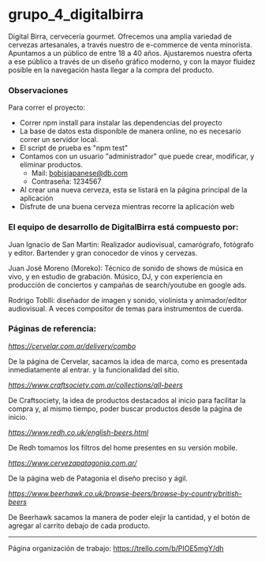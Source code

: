 # grupo_4_digitalbirra

Digital Birra, cervecería gourmet. 
Ofrecemos una amplia variedad de cervezas artesanales, a través nuestro de e-commerce de venta minorista.
Apuntamos a un público de entre 18 a 40 años.
Ajustaremos nuestra oferta a ese público a través de un diseño gráfico moderno, y con la mayor fluidez posible en la navegación hasta llegar a la compra del producto.

### Observaciones

Para correr el proyecto:
- Correr npm install para instalar las dependencias del proyecto
- La base de datos esta disponible de manera online, no es necesario correr un servidor local.
- El script de prueba es "npm test"
- Contamos con un usuario "administrador" que puede crear, modificar, y eliminar productos.
     - Mail: bobisjapanese@db.com
     - Contraseña: 1234567
- Al crear una nueva cerveza, esta se listará en la página principal de la aplicación
- Disfrute de una buena cerveza mientras recorre la aplicación web

### El equipo de desarrollo de DigitalBirra está compuesto por:

Juan Ignacio de San Martin: Realizador audiovisual, camarógrafo, fotógrafo y editor. Bartender y gran conocedor de vinos y cervezas.

Juan José Moreno (Moreko): Técnico de sonido de shows de música en vivo, y en estudio de grabación. Músico, DJ, y con experiencia en producción de conciertos y campañas de search/youtube en google ads.

Rodrigo Toblli: diseñador de imagen y sonido, violinista y animador/editor audiovisual. A veces compositor de temas para instrumentos de cuerda. 

### Páginas de referencia:

*https://cervelar.com.ar/delivery/combo*

De la página de Cervelar, sacamos la idea de marca, como es presentada inmediatamente al entrar. y la funcionalidad del sitio.

*https://www.craftsociety.com.ar/collections/all-beers*

De Craftsociety, la idea de productos destacados al inicio para facilitar la compra y, al mismo tiempo, poder buscar productos desde la página de inicio.

*https://www.redh.co.uk/english-beers.html*

De Redh tomamos los filtros del home presentes en su versión mobile.

*https://www.cervezapatagonia.com.ar/*

De la página web de Patagonia el diseño preciso y ágil.

*https://www.beerhawk.co.uk/browse-beers/browse-by-country/british-beers*

De Beerhawk sacamos la manera de poder elejir la cantidad, y el botón de agregar al carrito debajo de cada producto.


-----------------------------------------------------------------------------

Página organización de trabajo:
https://trello.com/b/PIOE5mgY/dh
